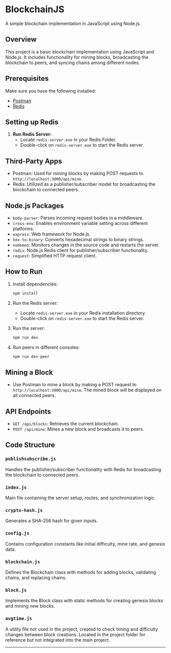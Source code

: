 
# BlockchainJS

A simple blockchain implementation in JavaScript using Node.js.

## Overview

This project is a basic blockchain implementation using JavaScript and Node.js. It includes functionality for mining blocks, broadcasting the blockchain to peers, and syncing chains among different nodes.

## Prerequisites

Make sure you have the following installed:

- [Postman](https://www.postman.com/downloads/)
- [Redis](https://github.com/microsoftarchive/redis/releases/tag/win-3.0.504)

## Setting up Redis

1. **Run Redis Server:**
   - Locate `redis-server.exe` in your Redis Folder.
   - Double-click on `redis-server.exe` to start the Redis server.

## Third-Party Apps

- Postman: Used for mining blocks by making POST requests to `http://localhost:3000/api/mine`.
- Redis: Utilized as a publisher/subscriber model for broadcasting the blockchain to connected peers.

## Node.js Packages

- `body-parser`: Parses incoming request bodies in a middleware.
- `cross-env`: Enables environment variable setting across different platforms.
- `express`: Web framework for Node.js.
- `hex-to-binary`: Converts hexadecimal strings to binary strings.
- `nodemon`: Monitors changes in the source code and restarts the server.
- `redis`: Node.js Redis client for publisher/subscriber functionality.
- `request`: Simplified HTTP request client.

## How to Run

1. Install dependencies:
   ```bash
   npm install
   ```

2. Run the Redis server:
   - Locate `redis-server.exe` in your Redis installation directory.
   - Double-click on `redis-server.exe` to start the Redis server.

3. Run the server:
   ```bash
   npm run dev
   ```

4. Run peers in different consoles:
   ```bash
   npm run dev-peer
   ```

## Mining a Block

- Use Postman to mine a block by making a POST request to `http://localhost:3000/api/mine`. The mined block will be displayed on all connected peers.

## API Endpoints

- `GET /api/blocks`: Retrieves the current blockchain.
- `POST /api/mine`: Mines a new block and broadcasts it to peers.

## Code Structure

### `publishsubscribe.js`

Handles the publisher/subscriber functionality with Redis for broadcasting the blockchain to connected peers.

### `index.js`

Main file containing the server setup, routes, and synchronization logic.

### `crypto-hash.js`

Generates a SHA-256 hash for given inputs.

### `config.js`

Contains configuration constants like initial difficulty, mine rate, and genesis data.

### `blockchain.js`

Defines the Blockchain class with methods for adding blocks, validating chains, and replacing chains.

### `block.js`

Implements the Block class with static methods for creating genesis blocks and mining new blocks.

### `avgtime.js`

A utility file not used in the project, created to check timing and difficulty changes between block creations. Located in the project folder for reference but not integrated into the main project.

---
